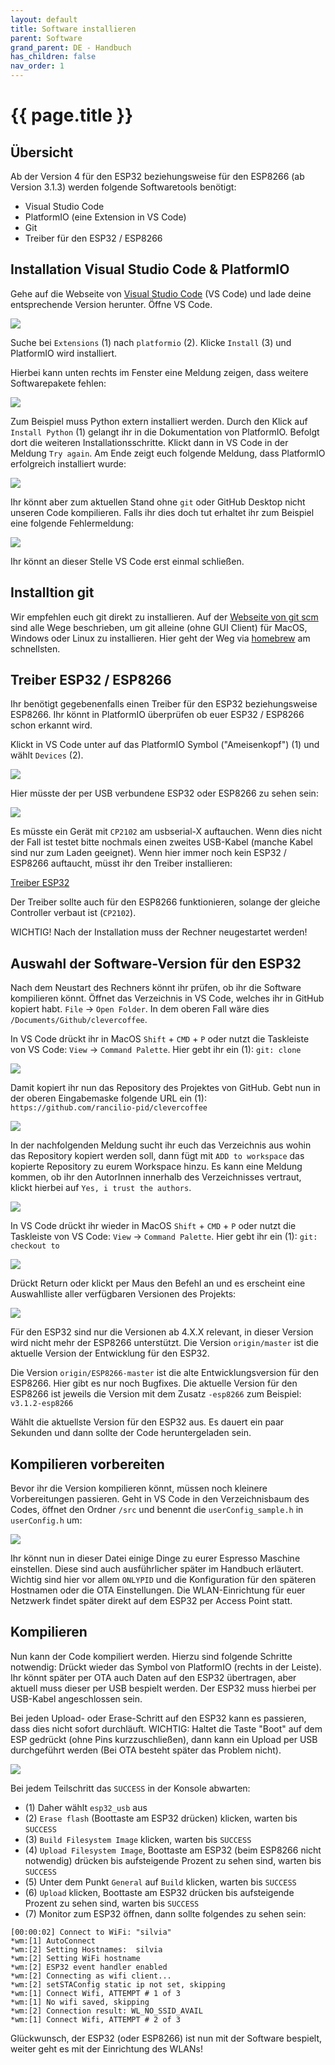 ```yaml
---
layout: default
title: Software installieren
parent: Software
grand_parent: DE - Handbuch
has_children: false
nav_order: 1
---
```



#   {{ page.title }}


## Übersicht
Ab der Version 4 für den ESP32 beziehungsweise für den ESP8266 (ab Version 3.1.3) werden folgende Softwaretools benötigt:
* Visual Studio Code
* PlatformIO (eine Extension in VS Code)
* Git
* Treiber für den ESP32 / ESP8266


## Installation Visual Studio Code & PlatformIO

Gehe auf die Webseite von [Visual Studio Code](https://code.visualstudio.com/download) (VS Code) und lade deine entsprechende Version herunter.
Öffne VS Code.

![](../../img/softwareinstall/swinstall1.png)

Suche bei `Extensions` (1) nach `platformio` (2). Klicke `Install` (3) und PlatformIO wird installiert.

Hierbei kann unten rechts im Fenster eine Meldung zeigen, dass weitere Softwarepakete fehlen:

![](../../img/softwareinstall/swinstall2.png)

Zum Beispiel muss Python extern installiert werden. Durch den Klick auf `Install Python` (1) gelangt ihr in die Dokumentation von PlatformIO. Befolgt dort die weiteren Installationsschritte. Klickt dann in VS Code in der Meldung `Try again`.
Am Ende zeigt euch folgende Meldung, dass PlatformIO erfolgreich installiert wurde:

![](../../img/softwareinstall/swinstall3.png)

Ihr könnt aber zum aktuellen Stand ohne `git` oder GitHub Desktop nicht unseren Code kompilieren. Falls ihr dies doch tut erhaltet ihr zum Beispiel eine folgende Fehlermeldung:

![](../../img/softwareinstall/swinstall4.png)

Ihr könnt an dieser Stelle VS Code erst einmal schließen.


## Installtion git
Wir empfehlen euch git direkt zu installieren. Auf der [Webseite von git scm](https://git-scm.com/downloads) sind alle Wege beschrieben, um git alleine (ohne GUI Client) für MacOS, Windows oder Linux zu installieren. Hier geht der Weg via [homebrew](https://brew.sh) am schnellsten.


## Treiber ESP32 / ESP8266
Ihr benötigt gegebenenfalls einen Treiber für den ESP32 beziehungsweise ESP8266. Ihr könnt in PlatformIO überprüfen ob euer ESP32 / ESP8266 schon erkannt wird.

Klickt in VS Code unter auf das PlatformIO Symbol ("Ameisenkopf") (1) und wählt `Devices` (2).

![](../../img/softwareinstall/swinstall7.png)

Hier müsste der per USB verbundene ESP32 oder ESP8266 zu sehen sein:

![](../../img/softwareinstall/swinstall8.png)

Es müsste ein Gerät mit `CP2102` am usbserial-X auftauchen. Wenn dies nicht der Fall ist testet bitte nochmals einen zweites USB-Kabel (manche Kabel sind nur zum Laden geeignet).
Wenn hier immer noch kein ESP32 / ESP8266 auftaucht, müsst ihr den Treiber installieren:

[Treiber ESP32](https://www.silabs.com/developers/usb-to-uart-bridge-vcp-drivers)

Der Treiber sollte auch für den ESP8266 funktionieren, solange der gleiche Controller verbaut ist (`CP2102`).

WICHTIG! Nach der Installation muss der Rechner neugestartet werden!


## Auswahl der Software-Version für den ESP32
Nach dem Neustart des Rechners könnt ihr prüfen, ob ihr die Software kompilieren könnt.
Öffnet das Verzeichnis in VS Code, welches ihr in GitHub kopiert habt. `File` -> `Open Folder`.
In dem oberen Fall wäre dies `/Documents/Github/clevercoffee`.

In VS Code drückt ihr in MacOS `Shift` + `CMD` + `P` oder nutzt die Taskleiste von VS Code: `View` -> `Command Palette`.
Hier gebt ihr ein (1): `git: clone`

![](../../img/softwareinstall/swinstall18.png)

Damit kopiert ihr nun das Repository des Projektes von GitHub. Gebt nun in der oberen Eingabemaske folgende URL ein (1):
`https://github.com/rancilio-pid/clevercoffee`

![](../../img/softwareinstall/swinstall19.png)

In der nachfolgenden Meldung sucht ihr euch das Verzeichnis aus wohin das Repository kopiert werden soll, dann fügt mit `ADD to workspace` das kopierte Repository zu eurem Workspace hinzu.
Es kann eine Meldung kommen, ob ihr den AutorInnen innerhalb des Verzeichnisses vertraut, klickt hierbei auf `Yes, i trust the authors`.

![](../../img/softwareinstall/swinstall20.png)

In VS Code drückt ihr wieder in MacOS `Shift` + `CMD` + `P` oder nutzt die Taskleiste von VS Code: `View` -> `Command Palette`.
Hier gebt ihr ein (1): `git: checkout to`

![](../../img/softwareinstall/swinstall9.png)

Drückt Return oder klickt per Maus den Befehl an und es erscheint eine Auswahlliste aller verfügbaren Versionen des Projekts:

![](../../img/softwareinstall/swinstall10.png)

Für den ESP32 sind nur die Versionen ab 4.X.X relevant, in dieser Version wird nicht mehr der ESP8266 unterstützt.
Die Version `origin/master` ist die aktuelle Version der Entwicklung für den ESP32.

Die Version `origin/ESP8266-master` ist die alte Entwicklungsversion für den ESP8266. Hier gibt es nur noch Bugfixes. Die aktuelle Version für den ESP8266 ist jeweils die Version mit dem Zusatz `-esp8266` zum Beispiel: `v3.1.2-esp8266`

Wählt die aktuellste Version für den ESP32 aus. Es dauert ein paar Sekunden und dann sollte der Code heruntergeladen sein.


##  Kompilieren vorbereiten
Bevor ihr die Version kompilieren könnt, müssen noch kleinere Vorbereitungen passieren.
Geht in VS Code in den Verzeichnisbaum des Codes, öffnet den Ordner `/src` und benennt die `userConfig_sample.h` in `userConfig.h` um:

![](../../img/softwareinstall/swinstall12.png)

Ihr könnt nun in dieser Datei einige Dinge zu eurer Espresso Maschine einstellen. Diese sind auch ausführlicher später im Handbuch erläutert. Wichtig sind hier vor allem `ONLYPID` und die Konfiguration für den späteren Hostnamen oder die OTA Einstellungen. Die WLAN-Einrichtung für euer Netzwerk findet später direkt auf dem ESP32 per Access Point statt.


##  Kompilieren
Nun kann der Code kompiliert werden. Hierzu sind folgende Schritte notwendig:
Drückt wieder das Symbol von PlatformIO (rechts in der Leiste). Ihr könnt später per OTA auch Daten auf den ESP32 übertragen, aber aktuell muss dieser per USB bespielt werden. Der ESP32 muss hierbei per USB-Kabel angeschlossen sein.

Bei jeden Upload- oder Erase-Schritt auf den ESP32 kann es passieren, dass dies nicht sofort durchläuft.
WICHTIG: Haltet die Taste "Boot" auf dem ESP gedrückt (ohne Pins kurzzuschließen), dann kann ein Upload per USB durchgeführt werden (Bei OTA besteht später das Problem nicht).

![](../../img/softwareinstall/swinstall13.png)

Bei jedem Teilschritt das `SUCCESS` in der Konsole abwarten:
* (1) Daher wählt `esp32_usb` aus
* (2) `Erase flash` (Boottaste am ESP32 drücken) klicken, warten bis `SUCCESS`
* (3) `Build Filesystem Image` klicken, warten bis `SUCCESS`
* (4) `Upload Filesystem Image`, Boottaste am ESP32 (beim ESP8266 nicht notwendig) drücken bis aufsteigende Prozent zu sehen sind, warten bis `SUCCESS`
* (5) Unter dem Punkt `General` auf `Build` klicken, warten bis `SUCCESS`
* (6) `Upload` klicken, Boottaste am ESP32 drücken bis aufsteigende Prozent zu sehen sind, warten bis `SUCCESS`
* (7) Monitor zum ESP32 öffnen, dann sollte folgendes zu sehen sein:

```
[00:00:02] Connect to WiFi: "silvia"
*wm:[1] AutoConnect
*wm:[2] Setting Hostnames:  silvia
*wm:[2] Setting WiFi hostname
*wm:[2] ESP32 event handler enabled
*wm:[2] Connecting as wifi client...
*wm:[2] setSTAConfig static ip not set, skipping
*wm:[1] Connect Wifi, ATTEMPT # 1 of 3
*wm:[1] No wifi saved, skipping
*wm:[2] Connection result: WL_NO_SSID_AVAIL
*wm:[1] Connect Wifi, ATTEMPT # 2 of 3
```

Glückwunsch, der ESP32 (oder ESP8266) ist nun mit der Software bespielt, weiter geht es mit der Einrichtung des WLANs!
